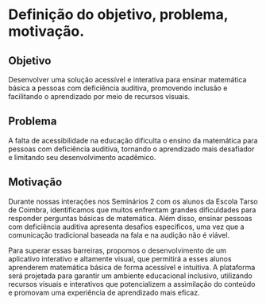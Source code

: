 # Definição do objetivo, problema, motivação.

## Objetivo
Desenvolver uma solução acessível e interativa para ensinar matemática básica a pessoas com deficiência auditiva, promovendo inclusão e facilitando o aprendizado por meio de recursos visuais.

## Problema
A falta de acessibilidade na educação dificulta o ensino da matemática para pessoas com deficiência auditiva, tornando o aprendizado mais desafiador e limitando seu desenvolvimento acadêmico.

## Motivação
Durante nossas interações nos Seminários 2 com os alunos da Escola Tarso de Coimbra, identificamos que muitos enfrentam grandes dificuldades para responder perguntas básicas de matemática. Além disso, ensinar pessoas com deficiência auditiva apresenta desafios específicos, uma vez que a comunicação tradicional baseada na fala e na audição não é viável.

Para superar essas barreiras, propomos o desenvolvimento de um aplicativo interativo e altamente visual, que permitirá a esses alunos aprenderem matemática básica de forma acessível e intuitiva. A plataforma será projetada para garantir um ambiente educacional inclusivo, utilizando recursos visuais e interativos que potencializem a assimilação do conteúdo e promovam uma experiência de aprendizado mais eficaz.
